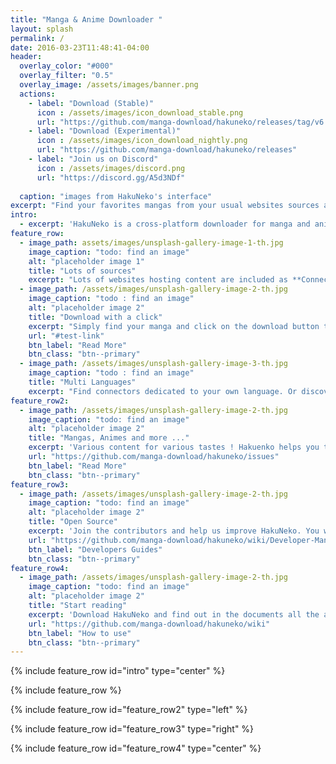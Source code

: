 ```yaml
---
title: "Manga & Anime Downloader "
layout: splash
permalink: /
date: 2016-03-23T11:48:41-04:00
header:
  overlay_color: "#000"
  overlay_filter: "0.5"
  overlay_image: /assets/images/banner.png
  actions:
    - label: "Download (Stable)"
      icon : /assets/images/icon_download_stable.png
      url: "https://github.com/manga-download/hakuneko/releases/tag/v6.1.7"
    - label: "Download (Experimental)"
      icon : /assets/images/icon_download_nightly.png
      url: "https://github.com/manga-download/hakuneko/releases"
    - label: "Join us on Discord"
      icon : /assets/images/discord.png
      url: "https://discord.gg/A5d3NDf"
      
  caption: "images from HakuNeko's interface"
excerpt: "Find your favorites mangas from your usual websites sources and download or read them"
intro: 
  - excerpt: 'HakuNeko is a cross-platform downloader for manga and anime from various websites. HakuNeko was made to help users downloading media for circumstances that require offline usage. The philosophy is ad-hoc consumption, get it when you going to read/watch it. It is not meant to be a mass downloader to stock up thousands of chapters that are just collected and will probably never be read.'
feature_row:
  - image_path: assets/images/unsplash-gallery-image-1-th.jpg
    image_caption: "todo: find an image"
    alt: "placeholder image 1"
    title: "Lots of sources"
    excerpt: "Lots of websites hosting content are included as **Connectors**. Simply pick your favorite."
  - image_path: /assets/images/unsplash-gallery-image-2-th.jpg
    image_caption: "todo : find an image"
    alt: "placeholder image 2"
    title: "Download with a click"
    excerpt: "Simply find your manga and click on the download button to retrieve it's content on your drive."
    url: "#test-link"
    btn_label: "Read More"
    btn_class: "btn--primary"
  - image_path: /assets/images/unsplash-gallery-image-3-th.jpg
    image_caption: "todo : find an image"
    title: "Multi Languages"
    excerpt: "Find connectors dedicated to your own language. Or discover multi languages connectors."
feature_row2:
  - image_path: /assets/images/unsplash-gallery-image-2-th.jpg
    image_caption: "todo: find an image"
    alt: "placeholder image 2"
    title: "Mangas, Animes and more ..."
    excerpt: 'Various content for various tastes ! Hakuenko helps you to find your content on any format. If you want more, you can ask for a new connector (but be warned of the long list already waiting).'
    url: "https://github.com/manga-download/hakuneko/issues"
    btn_label: "Read More"
    btn_class: "btn--primary"
feature_row3:
  - image_path: /assets/images/unsplash-gallery-image-2-th.jpg
    image_caption: "todo: find an image"
    alt: "placeholder image 2"
    title: "Open Source"
    excerpt: 'Join the contributors and help us improve HakuNeko. You will find detailled documentation to guide you.'
    url: "https://github.com/manga-download/hakuneko/wiki/Developer-Manual"
    btn_label: "Developers Guides"
    btn_class: "btn--primary"
feature_row4:
  - image_path: /assets/images/unsplash-gallery-image-2-th.jpg
    image_caption: "todo: find an image"
    alt: "placeholder image 2"
    title: "Start reading"
    excerpt: 'Download HakuNeko and find out in the documents all the advanced features you will be able to use.'
    url: "https://github.com/manga-download/hakuneko/wiki"
    btn_label: "How to use"
    btn_class: "btn--primary"
---
```


{% include feature_row id="intro" type="center" %}

{% include feature_row %}

{% include feature_row id="feature_row2" type="left" %}

{% include feature_row id="feature_row3" type="right" %}

{% include feature_row id="feature_row4" type="center" %}